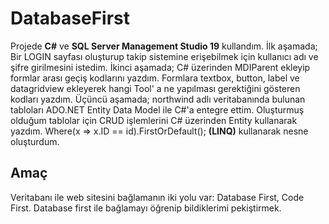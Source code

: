 # DatabaseFirst
Projede **C#** ve **SQL Server Management Studio 19** kullandım. 
İlk aşamada; Bir LOGIN sayfası oluşturup takip sistemine erişebilmek için kullanıcı adı ve şifre girilmesini istedim. İkinci aşamada; C# üzerinden MDIParent ekleyip formlar arası geçiş kodlarını yazdım. Formlara textbox, button, label ve datagridview ekleyerek hangi Tool' a ne yapılması gerektiğini gösteren kodları yazdım. Üçüncü aşamada; northwind adlı veritabanında bulunan tabloları ADO.NET Entity Data Model ile C#'a entegre ettim. Oluşturmuş olduğum tablolar için CRUD işlemlerini C# üzerinden Entity kullanarak yazdım. Where(x => x.ID == id).FirstOrDefault(); **(LINQ)** kullanarak nesne oluşturdum.


<h2 align="left">Amaç</h2>
Veritabanı ile web sitesini bağlamanın iki yolu var:
Database First,
Code First.
Database first ile bağlamayı öğrenip bildiklerimi pekiştirmek.
